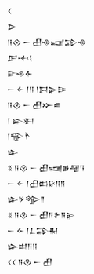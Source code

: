 <div class='block'>
<div class='line'>𒌋</div>
<div class='line'>𒆕</div>
<div class='line'>𒀀𒊮 𒀸 𒌷𒈾𒍢𒁉𒈾</div>
<div class='line'>𒂅𒋾𒋙</div>
<div class='line'>𒄿𒈾𒅆</div>
<div class='line'>𒀸 𒅆 𒁹𒀀 𒁹𒁕𒉌𒄿</div>
<div class='line'>𒀀𒊮 𒀸 𒌷𒁍𒌑</div>
<div class='line'>𒁹 𒇽𒀳</div>
<div class='line'>𒁹𒊍𒋻</div>
<div class='line'>𒇽</div>
<div class='line'>𒐏 𒀀𒊮 𒀸 𒌷𒍢𒂊𒆷𒀀</div>
<div class='line'>𒀸 𒅆 𒁹𒌷𒆗𒄩𒀀𒀀</div>
<div class='line'>𒇽𒃻𒄊𒈫</div>
<div class='line'>𒐏 𒀀𒊮 𒀸 𒌷𒀀𒉿𒀀𒉌</div>
<div class='line'>𒀸 𒅆 𒁹𒁇𒁉𒊑</div>
<div class='line'>𒇽𒄥𒀀𒀀</div>
<div class='line'>𒌋𒌋 𒀀𒊮 𒀸 𒌷</div>
</div>